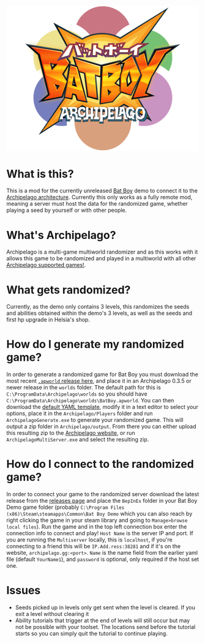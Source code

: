 ![Archipelago Batboy Image](/docs/BatBoy_AP_Logo_layered.png)
# What is this?
This is a mod for the currently unreleased [Bat Boy](https://store.steampowered.com/app/1709350/Bat_Boy/) demo to connect it to the
[Archipelago architecture](https://github.com/ArchipelagoMW/Archipelago). Currently this only works as a fully remote mod, meaning a server must host the data for the
randomized game, whether playing a seed by yourself or with other people.

# What's Archipelago?
Archipelago is a multi-game multiworld randomizer and as this works with it allows this game to be randomized and played in a multiworld with all other
[Archipelago supported games!](https://archipelago.gg/games).

# What gets randomized?
Currently, as the demo only contains 3 levels, this randomizes the seeds and abilities obtained within
the demo's 3 levels, as well as the seeds and first hp upgrade in Helsia's shop.

# How do I generate my randomized game?
In order to generate a randomized game for Bat Boy you must download the most recent [`.apworld` release here](), and place it in an Archipelago 0.3.5 or newer
release in the `worlds` folder. The default path for this is `C:\ProgramData\Archipelago\worlds` so you should have `C:\ProgramData\Archipelago\worlds\BatBoy.apworld`. 
You can then download the [default YAML template](), modify it in a text editor to select your options, place it in the `Archipelago/Players` folder and run 
`ArchipelagoGenerate.exe` to generate your randomized game. This will output a zip folder in `Archipelago/output`. From there you can either upload this resulting 
zip to the [Archipelago website](), or run `ArchipelagoMultiServer.exe` and select the resulting zip. 

# How do I connect to the randomized game?
In order to connect your game to the randomized server download 
the latest release from the [releases page](/releases) and place the `BepInEx` folder in your Bat Boy Demo game folder (probably 
`C:\Program Files (x86)\Steam\steamapps\Common\Bat Boy Demo` which you can also reach by right clicking the game in  your steam library and going to 
`Manage>browse local files`). Run the game and in the top left connection box enter the connection info to connect and play! `Host Name` is the server IP and port. 
If you are running the `Multiserver` locally, this is `localhost`, if you're connecting to a friend this will be `IP.Add.ress:38281` and if it's on the website, 
`archipelago.gg:<port>`. `Name` is the name field from the earlier yaml file (default `YourName1`), and `password` is optional, only required if the host set one.

# Issues
* Seeds picked up in levels only get sent when the level is cleared. If you exit a level without clearing it  
* Ability tutorials that trigger at the end of levels will still occur but may not be possible with your toolset.
The locations send before the tutorial starts so you can simply quit the tutorial to continue playing.
